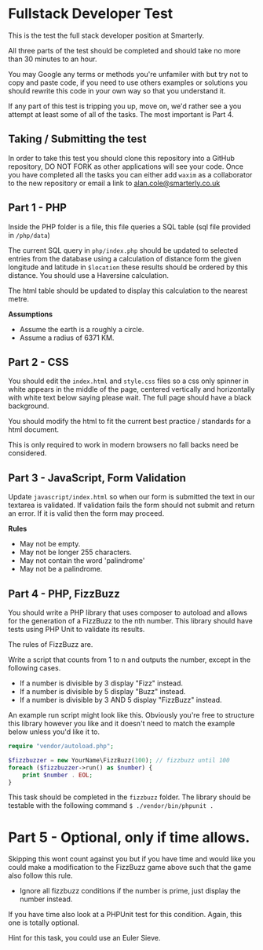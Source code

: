 # Fullstack Developer Test
This is the test the full stack developer position at Smarterly.

All three parts of the test should be completed and should take no more than 30 minutes to an hour.

You may Google any terms or methods you're unfamiler with but try not to copy and paste code, if you need to use others examples or solutions you should rewrite this code in your own way so that you understand it. 

If any part of this test is tripping you up, move on, we'd rather see a you attempt at least some of all of the tasks. The most important is Part 4.

## Taking / Submitting the test
In order to take this test you should clone this repository into a GitHub repository, DO NOT FORK as other applications will see your code. Once you have completed all the tasks you can either add `waxim` as a collaborator to the new repository or email a link to alan.cole@smarterly.co.uk

## Part 1 - PHP
Inside the PHP folder is a file, this file queries a SQL table (sql file provided in `/php/data`)

The current SQL query in `php/index.php` should be updated to selected entries from the database using a calculation of distance form the given longitude and latitude in `$location` these results should be ordered by this distance. You should use a Haversine calculation.

The html table should be updated to display this calculation to the nearest metre.

__Assumptions__
- Assume the earth is a roughly a circle.
- Assume a radius of 6371 KM.

## Part 2 - CSS
You should edit the `index.html` and `style.css` files so a css only spinner in white appears in the middle of the page, centered vertically and horizontally with white text below saying please wait. The full page should have a black background.

You should modify the html to fit the current best practice / standards for a html document.

This is only required to work in modern browsers no fall backs need be considered.

## Part 3 - JavaScript, Form Validation
Update `javascript/index.html` so when our form is submitted the text in our textarea is validated. If validation fails the form should not submit and return an error. If it is valid then the form may proceed.

__Rules__
- May not be empty.
- May not be longer 255 characters.
- May not contain the word 'palindrome'
- May not be a palindrome.

## Part 4 - PHP, FizzBuzz
You should write a PHP library that uses composer to autoload and allows for the generation of a FizzBuzz to the nth number. This library should have  tests using PHP Unit to validate its results.

The rules of FizzBuzz are.

Write a script that counts from 1 to n and outputs the number, except in the following cases.

- If a number is divisible by 3 display "Fizz" instead.
- If a number is divisible by 5 display "Buzz" instead.
- If a number is divisible by 3 AND 5 display "FizzBuzz" instead.

An example run script might look like this. Obviously you're free to structure this library however you like and it doesn't need to match the example below unless you'd like it to.

```php
require "vendor/autoload.php";

$fizzbuzzer = new YourName\FizzBuzz(100); // fizzbuzz until 100
foreach ($fizzbuzzer->run() as $number) {
    print $number . EOL;
}
```

This task should be completed in the `fizzbuzz` folder. The library should be testable with the following command `$ ./vendor/bin/phpunit .`

# Part 5 - Optional, only if time allows.
Skipping this wont count against you but if you have time and would like you could make a modification to the FizzBuzz game above such that the game also follow this rule. 

- Ignore all fizzbuzz conditions if the number is prime, just display the number instead.

If you have time also look at a PHPUnit test for this condition. Again, this one is totally optional.

Hint for this task, you could use an Euler Sieve.
